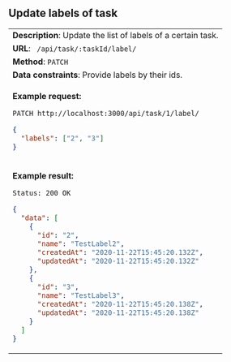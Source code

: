 ## Update labels of task

<table>
    <tr><td> <b>Description</b>: Update the list of labels of a certain task. </td></tr>
    <tr><td> <b>URL</b>: <code> /api/task/:taskId/label/ </code> </td></tr>
    <tr><td> <b>Method</b>: <code>PATCH</code> </td></tr>
    <tr><td> <b>Data constraints</b>: Provide labels by their ids. </td></tr>
<tr><td>

**Example request:**

`PATCH http://localhost:3000/api/task/1/label/`

```json
{
  "labels": ["2", "3"]
}
```

</td></tr>
<tr><td>

**Example result:**

`Status: 200 OK`

```json
{
  "data": [
    {
      "id": "2",
      "name": "TestLabel2",
      "createdAt": "2020-11-22T15:45:20.132Z",
      "updatedAt": "2020-11-22T15:45:20.132Z"
    },
    {
      "id": "3",
      "name": "TestLabel3",
      "createdAt": "2020-11-22T15:45:20.138Z",
      "updatedAt": "2020-11-22T15:45:20.138Z"
    }
  ]
}
```

</td></tr>
</table>
